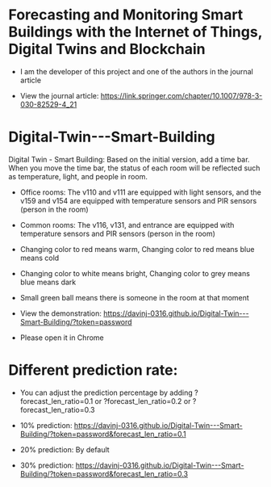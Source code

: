 # Forecasting and Monitoring Smart Buildings with the Internet of Things, Digital Twins and Blockchain

- I am the developer of this project and one of the authors in the journal article

- View the journal article: https://link.springer.com/chapter/10.1007/978-3-030-82529-4_21


# Digital-Twin---Smart-Building
Digital Twin - Smart Building: Based on the initial version, add a time bar. When you move the time bar, the status of each room will be reflected such as temperature, light, and people in room.

- Office rooms: The v110 and v111 are equipped with light sensors, and the v159 and v154 are equipped with temperature sensors and PIR sensors (person in the room)

- Common rooms: The v116, v131, and entrance are equipped with temperature sensors and PIR sensors (person in the room)

- Changing color to red means warm, Changing color to red means blue means cold

- Changing color to white means bright, Changing color to grey means blue means dark

- Small green ball means there is someone in the room at that moment

- View the demonstration: https://davinj-0316.github.io/Digital-Twin---Smart-Building/?token=password

- Please open it in Chrome

# Different prediction rate:

- You can adjust the prediction percentage by adding ?forecast_len_ratio=0.1 or ?forecast_len_ratio=0.2 or ?forecast_len_ratio=0.3

- 10% prediction: https://davinj-0316.github.io/Digital-Twin---Smart-Building/?token=password&forecast_len_ratio=0.1

- 20% prediction: By default

- 30% prediction: https://davinj-0316.github.io/Digital-Twin---Smart-Building/?token=password&forecast_len_ratio=0.3

